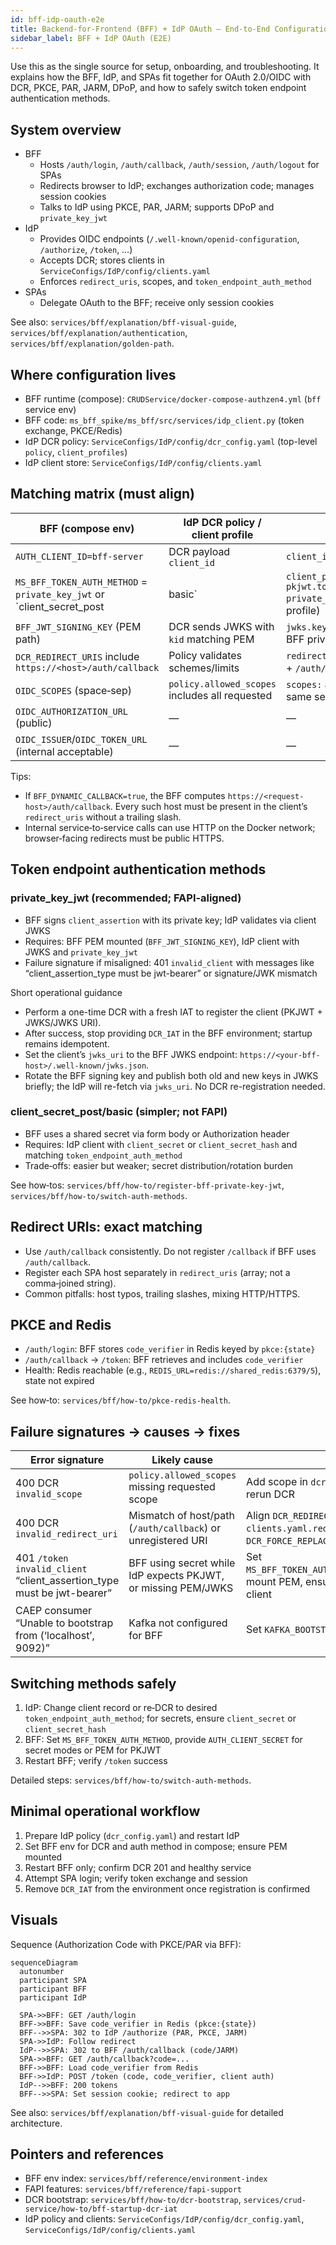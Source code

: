 ```yaml
---
id: bff-idp-oauth-e2e
title: Backend-for-Frontend (BFF) + IdP OAuth – End‑to‑End Configuration and Matching Guide
sidebar_label: BFF + IdP OAuth (E2E)
---
```


Use this as the single source for setup, onboarding, and troubleshooting. It explains how the BFF, IdP, and SPAs fit together for OAuth 2.0/OIDC with DCR, PKCE, PAR, JARM, DPoP, and how to safely switch token endpoint authentication methods.

## System overview

- BFF
  - Hosts `/auth/login`, `/auth/callback`, `/auth/session`, `/auth/logout` for SPAs
  - Redirects browser to IdP; exchanges authorization code; manages session cookies
  - Talks to IdP using PKCE, PAR, JARM; supports DPoP and `private_key_jwt`
- IdP
  - Provides OIDC endpoints (`/.well-known/openid-configuration`, `/authorize`, `/token`, …)
  - Accepts DCR; stores clients in `ServiceConfigs/IdP/config/clients.yaml`
  - Enforces `redirect_uris`, scopes, and `token_endpoint_auth_method`
- SPAs
  - Delegate OAuth to the BFF; receive only session cookies

See also: `services/bff/explanation/bff-visual-guide`, `services/bff/explanation/authentication`, `services/bff/explanation/golden-path`.

## Where configuration lives

- BFF runtime (compose): `CRUDService/docker-compose-authzen4.yml` (`bff` service env)
- BFF code: `ms_bff_spike/ms_bff/src/services/idp_client.py` (token exchange, PKCE/Redis)
- IdP DCR policy: `ServiceConfigs/IdP/config/dcr_config.yaml` (top-level `policy`, `client_profiles`)
- IdP client store: `ServiceConfigs/IdP/config/clients.yaml`

## Matching matrix (must align)

| BFF (compose env) | IdP DCR policy / client profile | IdP clients.yaml |
| --- | --- | --- |
| `AUTH_CLIENT_ID=bff-server` | DCR payload `client_id` | `client_id: bff-server` |
| `MS_BFF_TOKEN_AUTH_METHOD` = `private_key_jwt` or `client_secret_post|basic` | `client_profiles.code-flow-pkjwt.token_endpoint_auth_method: private_key_jwt` (or secret-based profile) | `token_endpoint_auth_method: private_key_jwt` (or `client_secret_*`) |
| `BFF_JWT_SIGNING_KEY` (PEM path) | DCR sends JWKS with `kid` matching PEM | `jwks.keys[].kid/alg/n/e` pairs with BFF private key |
| `DCR_REDIRECT_URIS` include `https://<host>/auth/callback` | Policy validates schemes/limits | `redirect_uris:` include exact host + `/auth/callback` |
| `OIDC_SCOPES` (space‑sep) | `policy.allowed_scopes` includes all requested | `scopes:` and `scope:` include the same set |
| `OIDC_AUTHORIZATION_URL` (public) | — | — |
| `OIDC_ISSUER`/`OIDC_TOKEN_URL` (internal acceptable) | — | — |

Tips:
- If `BFF_DYNAMIC_CALLBACK=true`, the BFF computes `https://<request-host>/auth/callback`. Every such host must be present in the client’s `redirect_uris` without a trailing slash.
- Internal service‑to‑service calls can use HTTP on the Docker network; browser‑facing redirects must be public HTTPS.

## Token endpoint authentication methods

### private_key_jwt (recommended; FAPI‑aligned)
- BFF signs `client_assertion` with its private key; IdP validates via client JWKS
- Requires: BFF PEM mounted (`BFF_JWT_SIGNING_KEY`), IdP client with JWKS and `private_key_jwt`
- Failure signature if misaligned: 401 `invalid_client` with messages like “client_assertion_type must be jwt-bearer” or signature/JWK mismatch

Short operational guidance

- Perform a one-time DCR with a fresh IAT to register the client (PKJWT + JWKS/JWKS URI).
- After success, stop providing `DCR_IAT` in the BFF environment; startup remains idempotent.
- Set the client’s `jwks_uri` to the BFF JWKS endpoint: `https://<your-bff-host>/.well-known/jwks.json`.
- Rotate the BFF signing key and publish both old and new keys in JWKS briefly; the IdP will re-fetch via `jwks_uri`. No DCR re-registration needed.

### client_secret_post/basic (simpler; not FAPI)
- BFF uses a shared secret via form body or Authorization header
- Requires: IdP client with `client_secret` or `client_secret_hash` and matching `token_endpoint_auth_method`
- Trade‑offs: easier but weaker; secret distribution/rotation burden

See how‑tos: `services/bff/how-to/register-bff-private-key-jwt`, `services/bff/how-to/switch-auth-methods`.

## Redirect URIs: exact matching

- Use `/auth/callback` consistently. Do not register `/callback` if BFF uses `/auth/callback`.
- Register each SPA host separately in `redirect_uris` (array; not a comma‑joined string).
- Common pitfalls: host typos, trailing slashes, mixing HTTP/HTTPS.

## PKCE and Redis

- `/auth/login`: BFF stores `code_verifier` in Redis keyed by `pkce:{state}`
- `/auth/callback` → `/token`: BFF retrieves and includes `code_verifier`
- Health: Redis reachable (e.g., `REDIS_URL=redis://shared_redis:6379/5`), state not expired

See how‑to: `services/bff/how-to/pkce-redis-health`.

## Failure signatures → causes → fixes

| Error signature | Likely cause | Fix |
| --- | --- | --- |
| 400 DCR `invalid_scope` | `policy.allowed_scopes` missing requested scope | Add scope in `dcr_config.yaml`, restart IdP, rerun DCR |
| 400 DCR `invalid_redirect_uri` | Mismatch of host/path (`/auth/callback`) or unregistered URI | Align `DCR_REDIRECT_URIS` and `clients.yaml.redirect_uris`, set `DCR_FORCE_REPLACE=true`, restart BFF |
| 401 `/token` `invalid_client` “client_assertion_type must be jwt-bearer” | BFF using secret while IdP expects PKJWT, or missing PEM/JWKS | Set `MS_BFF_TOKEN_AUTH_METHOD=private_key_jwt`, mount PEM, ensure matching JWKS in client |
| CAEP consumer “Unable to bootstrap from (‘localhost’, 9092)” | Kafka not configured for BFF | Set `KAFKA_BOOTSTRAP_SERVERS=kafka:9092` |

## Switching methods safely

1) IdP: Change client record or re‑DCR to desired `token_endpoint_auth_method`; for secrets, ensure `client_secret` or `client_secret_hash`
2) BFF: Set `MS_BFF_TOKEN_AUTH_METHOD`, provide `AUTH_CLIENT_SECRET` for secret modes or PEM for PKJWT
3) Restart BFF; verify `/token` success

Detailed steps: `services/bff/how-to/switch-auth-methods`.

## Minimal operational workflow

1) Prepare IdP policy (`dcr_config.yaml`) and restart IdP
2) Set BFF env for DCR and auth method in compose; ensure PEM mounted
3) Restart BFF only; confirm DCR 201 and healthy service
4) Attempt SPA login; verify token exchange and session
5) Remove `DCR_IAT` from the environment once registration is confirmed

## Visuals

Sequence (Authorization Code with PKCE/PAR via BFF):

```mermaid
sequenceDiagram
  autonumber
  participant SPA
  participant BFF
  participant IdP

  SPA->>BFF: GET /auth/login
  BFF->>BFF: Save code_verifier in Redis (pkce:{state})
  BFF-->>SPA: 302 to IdP /authorize (PAR, PKCE, JARM)
  SPA->>IdP: Follow redirect
  IdP-->>SPA: 302 to BFF /auth/callback (code/JARM)
  SPA->>BFF: GET /auth/callback?code=...
  BFF->>BFF: Load code_verifier from Redis
  BFF->>IdP: POST /token (code, code_verifier, client auth)
  IdP-->>BFF: 200 tokens
  BFF-->>SPA: Set session cookie; redirect to app
```

See also: `services/bff/explanation/bff-visual-guide` for detailed architecture.

## Pointers and references

- BFF env index: `services/bff/reference/environment-index`
- FAPI features: `services/bff/reference/fapi-support`
- DCR bootstrap: `services/bff/how-to/dcr-bootstrap`, `services/crud-service/how-to/bff-startup-dcr-iat`
- IdP policy and clients: `ServiceConfigs/IdP/config/dcr_config.yaml`, `ServiceConfigs/IdP/config/clients.yaml`




